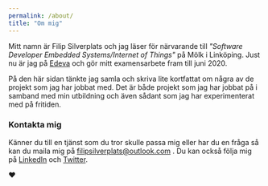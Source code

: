 ```yaml
---
permalink: /about/
title: "Om mig"
---
```


Mitt namn är Filip Silverplats och jag läser för närvarande till _"Software Developer Embedded Systems/Internet of Things"_ på Mölk i Linköping. Just nu är jag på [Edeva](https://www.edeva.se/se/) och gör mitt examensarbete fram till juni 2020.

På den här sidan tänkte jag samla och skriva lite kortfattat om några av de projekt som jag har jobbat med. Det är både projekt som jag har jobbat på i samband med min utbildning och även sådant som jag har experimenterat med på fritiden.

### Kontakta mig

Känner du till en tjänst som du tror skulle passa mig eller har du en fråga så kan du maila mig på filipsilverplats@outlook.com .
Du kan också följa mig på [LinkedIn](https://www.linkedin.com/in/filipsilverplats/) och [Twitter](https://twitter.com/FSilverplats).

❤
